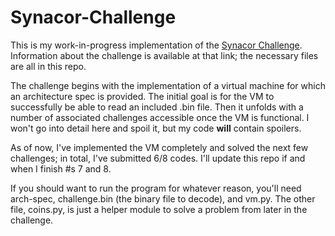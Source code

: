 # Synacor-Challenge

This is my work-in-progress implementation of the <a href="https://challenge.synacor.com/">Synacor Challenge</a>. Information about the challenge is available at that link; the necessary files are all in this repo.

The challenge begins with the implementation of a virtual machine for which an architecture spec is provided. The initial goal is for the VM to successfully be able to read an included .bin file. Then it unfolds with a number of associated challenges accessible once the VM is functional. I won't go into detail here and spoil it, but my code <b>will</b> contain spoilers.

As of now, I've implemented the VM completely and solved the next few challenges; in total, I've submitted 6/8 codes. I'll update this repo if and when I finish #s 7 and 8.

If you should want to run the program for whatever reason, you'll need arch-spec, challenge.bin (the binary file to decode), and vm.py. The other file, coins.py, is just a helper module to solve a problem from later in the challenge.
